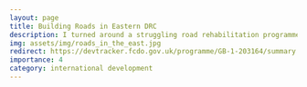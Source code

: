 ```yaml
---
layout: page
title: Building Roads in Eastern DRC
description: I turned around a struggling road rehabilitation programme in the conflict-affected regions of Eastern DRC, successfully constructing dozens of durable structures while providing employment for 2,000 people.
img: assets/img/roads_in_the_east.jpg
redirect: https://devtracker.fcdo.gov.uk/programme/GB-1-203164/summary
importance: 4
category: international development
---
```

